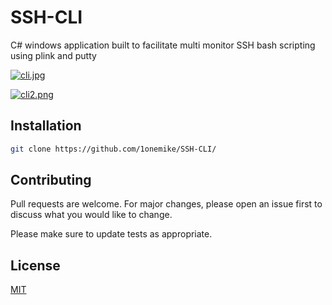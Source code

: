 # SSH-CLI
 C# windows application built to facilitate multi monitor SSH bash scripting using plink and putty

[![cli.jpg](https://i.postimg.cc/T1kMpR1p/cli.jpg)](https://postimg.cc/gL6B7bvW)

[![cli2.png](https://i.postimg.cc/XvzcQmPt/cli2.png)](https://postimg.cc/bG1tvCpR)


## Installation
```bash
git clone https://github.com/1onemike/SSH-CLI/
```




## Contributing
Pull requests are welcome. For major changes, please open an issue first to discuss what you would like to change.

Please make sure to update tests as appropriate.

## License
[MIT](https://choosealicense.com/licenses/mit/)

